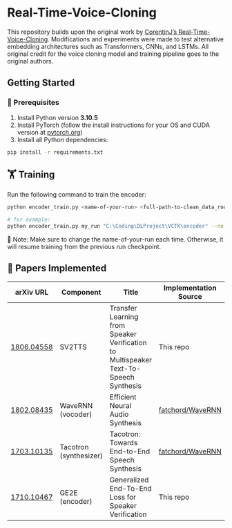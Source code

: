 # Real-Time-Voice-Cloning
This repository builds upon the original work by [CorentinJ’s Real-Time-Voice-Cloning](https://github.com/CorentinJ/Real-Time-Voice-Cloning). Modifications and experiments were made to test alternative embedding architectures such as Transformers, CNNs, and LSTMs. All original credit for the voice cloning model and training pipeline goes to the original authors.

## Getting Started

### 🔧 Prerequisites

1. Install Python version **3.10.5**
2. Install PyTorch (follow the install instructions for your OS and CUDA version at [pytorch.org](https://pytorch.org/get-started/locally/))
3. Install all Python dependencies:

```bash
pip install -r requirements.txt
```

## 🏋️ Training

Run the following command to train the encoder:

```bash
python encoder_train.py <name-of-your-run> <full-path-to-clean_data_root> --no_visdom > output.txt

# for example: 
python encoder_train.py my_run "C:\Coding\DLProject\VCTK\encoder" --no_visdom > output.txt 2>&1
```

📝 Note: Make sure to change the name-of-your-run each time. Otherwise, it will resume training from the previous run checkpoint.

## 📄 Papers Implemented

| arXiv URL | Component | Title | Implementation Source |
|-----------|-----------|-------|------------------------|
| [1806.04558](https://arxiv.org/abs/1806.04558) | SV2TTS | Transfer Learning from Speaker Verification to Multispeaker Text-To-Speech Synthesis | This repo |
| [1802.08435](https://arxiv.org/abs/1802.08435) | WaveRNN (vocoder) | Efficient Neural Audio Synthesis | [fatchord/WaveRNN](https://github.com/fatchord/WaveRNN) |
| [1703.10135](https://arxiv.org/abs/1703.10135) | Tacotron (synthesizer) | Tacotron: Towards End-to-End Speech Synthesis | [fatchord/WaveRNN](https://github.com/fatchord/WaveRNN) |
| [1710.10467](https://arxiv.org/abs/1710.10467) | GE2E (encoder) | Generalized End-To-End Loss for Speaker Verification | This repo |
